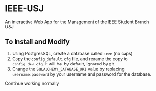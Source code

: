 # IEEE-USJ
An interactive Web App for the Management of the IEEE Student Branch USJ

## To Install and Modify
1. Using PostgresSQL, create a database called `ieee` (no caps)
2. Copy the `config_default.cfg` file, and rename the copy to `config_dev.cfg`. It will be, by default, ignored by git.
3. Change the `SQLALCHEMY_DATABASE_URI` value by replacing `username:password` by your username and password for the database.

Continue working normally